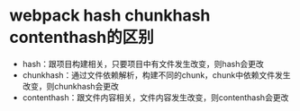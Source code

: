 # webpack hash chunkhash contenthash的区别


- hash：跟项目构建相关，只要项目中有文件发生改变，则hash会更改
- chunkhash：通过文件依赖解析，构建不同的chunk，chunk中依赖文件发生改变，则chunkhash会更改
- contenthash：跟文件内容相关，文件内容发生改变，则contenthash会更改